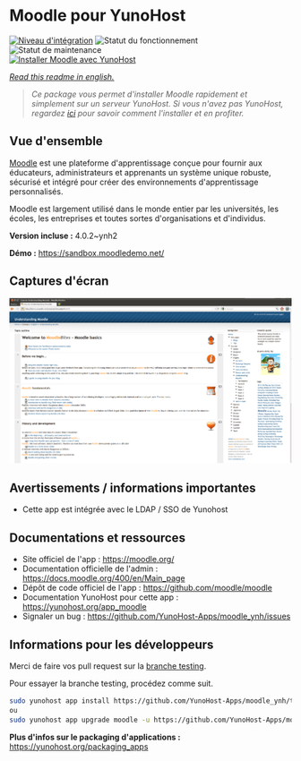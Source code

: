 <!--
N.B.: This README was automatically generated by https://github.com/YunoHost/apps/tree/master/tools/README-generator
It shall NOT be edited by hand.
-->

# Moodle pour YunoHost

[![Niveau d'intégration](https://dash.yunohost.org/integration/moodle.svg)](https://dash.yunohost.org/appci/app/moodle) ![Statut du fonctionnement](https://ci-apps.yunohost.org/ci/badges/moodle.status.svg) ![Statut de maintenance](https://ci-apps.yunohost.org/ci/badges/moodle.maintain.svg)  
[![Installer Moodle avec YunoHost](https://install-app.yunohost.org/install-with-yunohost.svg)](https://install-app.yunohost.org/?app=moodle)

*[Read this readme in english.](./README.md)*

> *Ce package vous permet d'installer Moodle rapidement et simplement sur un serveur YunoHost.
Si vous n'avez pas YunoHost, regardez [ici](https://yunohost.org/#/install) pour savoir comment l'installer et en profiter.*

## Vue d'ensemble

[Moodle](https://moodle.org) est une plateforme d'apprentissage conçue pour fournir aux éducateurs, administrateurs et apprenants un système unique robuste, sécurisé et intégré pour créer des environnements d'apprentissage personnalisés.

Moodle est largement utilisé dans le monde entier par les universités, les écoles, les entreprises et toutes sortes d'organisations et d'individus.


**Version incluse :** 4.0.2~ynh2

**Démo :** https://sandbox.moodledemo.net/

## Captures d'écran

![Capture d'écran de Moodle](./doc/screenshots/Moodle_2.0_on_Firefox_4.0.png)

## Avertissements / informations importantes

- Cette app est intégrée avec le LDAP / SSO de Yunohost

## Documentations et ressources

* Site officiel de l'app : <https://moodle.org/>
* Documentation officielle de l'admin : <https://docs.moodle.org/400/en/Main_page>
* Dépôt de code officiel de l'app : <https://github.com/moodle/moodle>
* Documentation YunoHost pour cette app : <https://yunohost.org/app_moodle>
* Signaler un bug : <https://github.com/YunoHost-Apps/moodle_ynh/issues>

## Informations pour les développeurs

Merci de faire vos pull request sur la [branche testing](https://github.com/YunoHost-Apps/moodle_ynh/tree/testing).

Pour essayer la branche testing, procédez comme suit.

``` bash
sudo yunohost app install https://github.com/YunoHost-Apps/moodle_ynh/tree/testing --debug
ou
sudo yunohost app upgrade moodle -u https://github.com/YunoHost-Apps/moodle_ynh/tree/testing --debug
```

**Plus d'infos sur le packaging d'applications :** <https://yunohost.org/packaging_apps>
